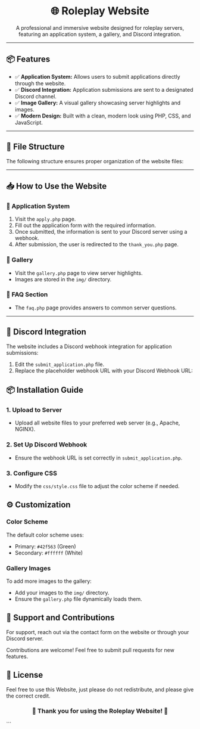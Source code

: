 
<h1 align="center">🌐 Roleplay Website</h1>
<p align="center">
    A professional and immersive website designed for roleplay servers, featuring an application system, a gallery, and Discord integration.
</p>

---

<h2>📦 Features</h2>
<ul>
    <li>✅ <strong>Application System:</strong> Allows users to submit applications directly through the website.</li>
    <li>✅ <strong>Discord Integration:</strong> Application submissions are sent to a designated Discord channel.</li>
    <li>✅ <strong>Image Gallery:</strong> A visual gallery showcasing server highlights and images.</li>
    <li>✅ <strong>Modern Design:</strong> Built with a clean, modern look using PHP, CSS, and JavaScript.</li>
</ul>

---

<h2>📂 File Structure</h2>
<p>The following structure ensures proper organization of the website files:</p>



---

<h2>📥 How to Use the Website</h2>

<h3>📝 Application System</h3>
<ol>
    <li>Visit the <code>apply.php</code> page.</li>
    <li>Fill out the application form with the required information.</li>
    <li>Once submitted, the information is sent to your Discord server using a webhook.</li>
    <li>After submission, the user is redirected to the <code>thank_you.php</code> page.</li>
</ol>

<h3>📸 Gallery</h3>
<ul>
    <li>Visit the <code>gallery.php</code> page to view server highlights.</li>
    <li>Images are stored in the <code>img/</code> directory.</li>
</ul>

<h3>📖 FAQ Section</h3>
<ul>
    <li>The <code>faq.php</code> page provides answers to common server questions.</li>
</ul>

---

<h2>🔗 Discord Integration</h2>
<p>The website includes a Discord webhook integration for application submissions:</p>
<ol>
    <li>Edit the <code>submit_application.php</code> file.</li>
    <li>Replace the placeholder webhook URL with your Discord Webhook URL:</li>
</ol>

<h2>📦 Installation Guide</h2> <h3>1. Upload to Server</h3> <ul> <li>Upload all website files to your preferred web server (e.g., Apache, NGINX).</li> </ul> <h3>2. Set Up Discord Webhook</h3> <ul> <li>Ensure the webhook URL is set correctly in <code>submit_application.php</code>.</li> </ul> <h3>3. Configure CSS</h3> <ul> <li>Modify the <code>css/style.css</code> file to adjust the color scheme if needed.</li> </ul>
<h2>⚙️ Customization</h2> <h3>Color Scheme</h3> <p>The default color scheme uses:</p> <ul> <li>Primary: <code>#42f563</code> (Green)</li> <li>Secondary: <code>#ffffff</code> (White)</li> </ul> <h3>Gallery Images</h3> <p>To add more images to the gallery:</p> <ul> <li>Add your images to the <code>img/</code> directory.</li> <li>Ensure the <code>gallery.php</code> file dynamically loads them.</li> </ul>
<h2>📩 Support and Contributions</h2> <p>For support, reach out via the contact form on the website or through your Discord server.</p> <p>Contributions are welcome! Feel free to submit pull requests for new features.</p>
<h2>📄 License</h2> <p> Feel free to use this Website, just please do not redistribute, and please give the correct credit.</p>
<h3 align="center">🎯 Thank you for using the Roleplay Website! 🎯</h3> ```
